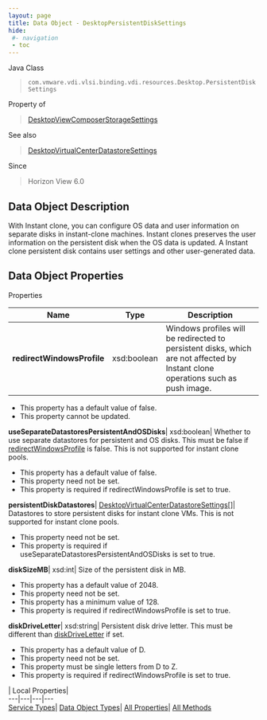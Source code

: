 ```yaml
---
layout: page
title: Data Object - DesktopPersistentDiskSettings
hide:
 #- navigation
 - toc
---
```






Java Class  
> `com.vmware.vdi.vlsi.binding.vdi.resources.Desktop.PersistentDiskSettings`

Property of  
> [DesktopViewComposerStorageSettings](vdi.resources.Desktop.ViewComposerStorageSettings.md#field_detail)

See also  
> [DesktopVirtualCenterDatastoreSettings](vdi.resources.Desktop.VirtualCenterDatastoreSettings.md)

Since  
> Horizon View 6.0


## Data Object Description 

With Instant clone, you can configure OS data and user information on separate disks in instant-clone machines. Instant clones preserves the user information on the persistent disk when the OS data is updated. A Instant clone persistent disk contains user settings and other user-generated data. 

## Data Object Properties

Properties

Name |  Type |  Description   
---|---|---  
**redirectWindowsProfile**|  xsd:boolean|  Windows profiles will be redirected to persistent disks, which are not affected by Instant clone operations such as push image.   


  * This property has a default value of false.
 * This property cannot be updated.

  
**useSeparateDatastoresPersistentAndOSDisks**|  xsd:boolean|  Whether to use separate datastores for persistent and OS disks. This must be false if [redirectWindowsProfile](vdi.resources.Desktop.PersistentDiskSettings.md#redirectWindowsProfile) is false. This is not supported for instant clone pools.   


  * This property has a default value of false.
 * This property need not be set.
  * This property is required if redirectWindowsProfile is set to true.

  
**persistentDiskDatastores**| [DesktopVirtualCenterDatastoreSettings[]](vdi.resources.Desktop.VirtualCenterDatastoreSettings.md)|  Datastores to store persistent disks for instant clone VMs. This is not supported for instant clone pools.   


 * This property need not be set.
  * This property is required if useSeparateDatastoresPersistentAndOSDisks is set to true.

  
**diskSizeMB**|  xsd:int|  Size of the persistent disk in MB.   


  * This property has a default value of 2048.
 * This property need not be set.
  * This property has a minimum value of 128. 
  * This property is required if redirectWindowsProfile is set to true.

  
**diskDriveLetter**|  xsd:string|  Persistent disk drive letter. This must be different than [diskDriveLetter](vdi.resources.Desktop.NonPersistentDiskSettings.md#diskDriveLetter) if set.   


  * This property has a default value of D.
 * This property need not be set.
  * This property must be single letters from D to Z. 
  * This property is required if redirectWindowsProfile is set to true.

  
  
  
 | Local Properties|   
---|---|---|---  
[Service Types](index-mo_types.md)| [Data Object Types](index-do_types.md)| [All Properties](index-properties.md)| [All Methods](index-methods.md)  
  
  
